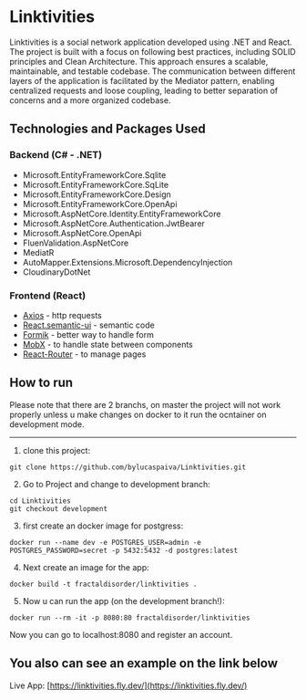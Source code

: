 # Linktivities

Linktivities is a social network application developed using .NET and React. The project is built with a focus on following best practices, including SOLID principles and Clean Architecture. This approach ensures a scalable, maintainable, and testable codebase. The communication between different layers of the application is facilitated by the Mediator pattern, enabling centralized requests and loose coupling, leading to better separation of concerns and a more organized codebase.


## Technologies and Packages Used

### Backend (C# - .NET)

- Microsoft.EntityFrameworkCore.Sqlite
- Microsoft.EntityFrameworkCore.SqLite
- Microsoft.EntityFrameworkCore.Design
- Microsoft.EntityFrameworkCore.OpenApi
- Microsoft.AspNetCore.Identity.EntityFrameworkCore
- Microsoft.AspNetCore.Authentication.JwtBearer
- Microsoft.AspNetCore.OpenApi
- FluenValidation.AspNetCore
- MediatR
- AutoMapper.Extensions.Microsoft.DependencyInjection
- CloudinaryDotNet

### Frontend (React)

- [Axios](https://axios-http.com/ptbr/docs/intro) - http requests
- [React.semantic-ui](https://react.semantic-ui.com) - semantic code
- [Formik](https://formik.org/) - better way to handle form
- [MobX](https://mobx.js.org/README.html) - to handle state between components
- [React-Router](https://reactrouter.com/en/main) - to manage pages



## How to run 

Please note that there are 2 branchs, on master the project will not work properly unless u make changes
on docker to it run the ocntainer on development mode.

***
1. clone this project:

```
git clone https://github.com/bylucaspaiva/Linktivities.git
```
2. Go to Project and change to development branch:

```
cd Linktivities
git checkout development
```

3. first create an docker image for postgress:
```
docker run --name dev -e POSTGRES_USER=admin -e POSTGRES_PASSWORD=secret -p 5432:5432 -d postgres:latest 
```

4. Next create an image for the app:
```
docker build -t fractaldisorder/linktivities .
```

5. Now u can run the app (on the development branch!):
```
docker run --rm -it -p 8080:80 fractaldisorder/linktivities
```

Now you can go to localhost:8080 and register an account.

## You also can see an example on the link below

Live App: [https://linktivities.fly.dev/](https://linktivities.fly.dev/)
